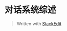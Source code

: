# 对话系统综述



> Written with [StackEdit](https://stackedit.io/).
<!--stackedit_data:
eyJoaXN0b3J5IjpbMTIzNzU5Nzk3N119
-->